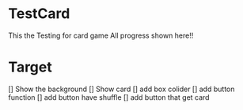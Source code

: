 # TestCard
This the Testing for card game
All progress shown here!!
# Target
[] Show the background 
[] Show card
[] add box colider
[] add button function
[] add button have shuffle
[] add button that get card
